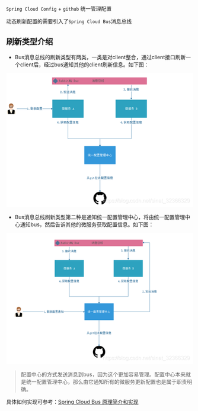 `Spring Cloud Config` + `github` 统一管理配置



动态刷新配置的需要引入了`Spring Cloud Bus`消息总线

## 刷新类型介绍

- Bus消息总线的刷新类型有两类，一类是对client整合，通过client接口刷新一个client后，经过bus通知其他的client刷新信息。如下图：

![](../images/23165857_YPWe.png)

-  Bus消息总线刷新类型第二种是通知统一配置管理中心，将由统一配置管理中心通知bus，然后告诉其他的微服务获取配置信息。如下图：

![](../images/23165857_NOte.png)



>  配置中心的方式发送消息到bus，因为这个更加容易管理。配置中心本来就是统一配置管理中心，那么由它通知所有的微服务更新配置也是属于职责明确。



具体如何实现可参考：[Spring Cloud Bus 原理简介和实现](https://zhuanlan.zhihu.com/p/136478781)

